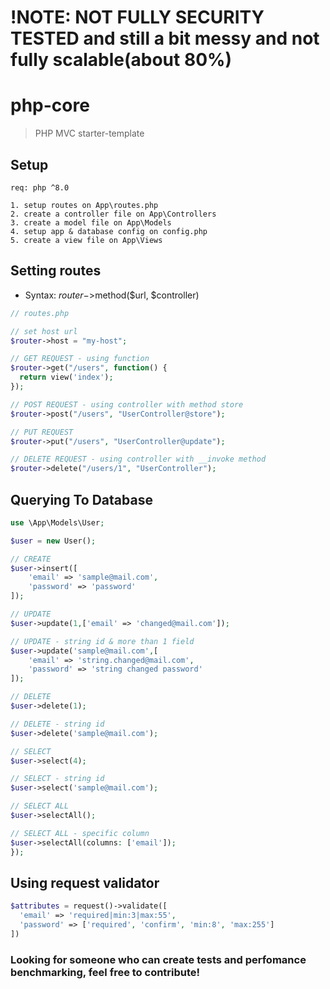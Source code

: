 # !NOTE: NOT FULLY SECURITY TESTED and still a bit messy and not fully scalable(about 80%)

# php-core

> PHP MVC starter-template

## Setup
```
req: php ^8.0

1. setup routes on App\routes.php
2. create a controller file on App\Controllers
3. create a model file on App\Models
4. setup app & database config on config.php
5. create a view file on App\Views
```

## Setting routes

- Syntax: $router->$method($url, $controller)

```php
// routes.php

// set host url
$router->host = "my-host";

// GET REQUEST - using function
$router->get("/users", function() {
  return view('index');
});

// POST REQUEST - using controller with method store
$router->post("/users", "UserController@store");

// PUT REQUEST
$router->put("/users", "UserController@update");

// DELETE REQUEST - using controller with __invoke method
$router->delete("/users/1", "UserController");
```

## Querying To Database

```php
use \App\Models\User;

$user = new User();

// CREATE
$user->insert([
    'email' => 'sample@mail.com',
    'password' => 'password'
]);

// UPDATE
$user->update(1,['email' => 'changed@mail.com']);

// UPDATE - string id & more than 1 field
$user->update('sample@mail.com',[
    'email' => 'string.changed@mail.com',
    'password' => 'string changed password'
]);

// DELETE
$user->delete(1);

// DELETE - string id
$user->delete('sample@mail.com');

// SELECT
$user->select(4);

// SELECT - string id
$user->select('sample@mail.com');

// SELECT ALL
$user->selectAll();

// SELECT ALL - specific column
$user->selectAll(columns: ['email']);
});
```

## Using request validator
```php
$attributes = request()->validate([
  'email' => 'required|min:3|max:55',
  'password' => ['required', 'confirm', 'min:8', 'max:255']
])

```



### Looking for someone who can create tests and perfomance benchmarking, feel free to contribute!

